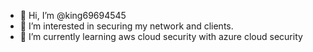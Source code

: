 - 👋 Hi, I’m @king69694545
- 👀 I’m interested in securing my network and clients.
- 🌱 I’m currently learning aws cloud security with azure cloud security

<!---
king69694545/king69694545 is a ✨ special ✨ repository because its `README.md` (this file) appears on your GitHub profile.
You can click the Preview link to take a look at your changes.
--->
